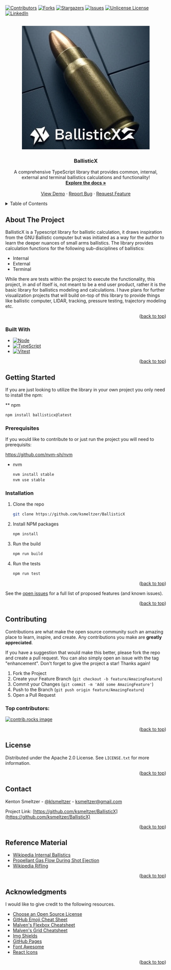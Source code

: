 <!-- Improved compatibility of back to top link: See: https://github.com/ksmeltzer/ballisticx/pull/73 -->
<a id="readme-top"></a>
<!--
*** Thanks for checking out the ballisticx. If you have a suggestion
*** that would make this better, please fork the repo and create a pull request
*** or simply open an issue with the tag "enhancement".
*** Don't forget to give the project a star!
*** Thanks again! Now go create something AMAZING! :D
-->



<!-- PROJECT SHIELDS -->
<!--
*** I'm using markdown "reference style" links for readability.
*** Reference links are enclosed in brackets [ ] instead of parentheses ( ).
*** See the bottom of this document for the declaration of the reference variables
*** for contributors-url, forks-url, etc. This is an optional, concise syntax you may use.
*** https://www.markdownguide.org/basic-syntax/#reference-style-links
-->
[![Contributors][contributors-shield]][contributors-url]
[![Forks][forks-shield]][forks-url]
[![Stargazers][stars-shield]][stars-url]
[![Issues][issues-shield]][issues-url]
[![Unlicense License][license-shield]][license-url]
[![LinkedIn][linkedin-shield]][linkedin-url]



<!-- PROJECT LOGO -->
<br />
<div align="center">
  <a href="https://github.com/ksmeltzer/BallisticX">
    <img src="./logo.png" alt="Logo" width="400" height="386">
  </a>

  <h3 align="center">BallisticX</h3>

  <p align="center">
    A comprehensive TypeScript library that provides common, internal, external and terminal ballistics calculations and functionality!
    <br />
    <a href=""><strong>Explore the docs »</strong></a>
    <br />
    <br />
    <a href="">View Demo</a>
    &middot;
    <a href="https://github.com/ksmeltzer/BallisticX/issues">Report Bug</a>
    &middot;
    <a href="https://github.com/ksmeltzer/BallisticX/issues">Request Feature</a>
  </p>
</div>



<!-- TABLE OF CONTENTS -->
<details>
  <summary>Table of Contents</summary>
  <ol>
    <li>
      <a href="#about-the-project">About The Project</a>
      <ul>
        <li><a href="#built-with">Built With</a></li>
      </ul>
    </li>
    <li>
      <a href="#getting-started">Getting Started</a>
      <ul>
        <li><a href="#prerequisites">Prerequisites</a></li>
        <li><a href="#installation">Installation</a></li>
      </ul>
    </li>
    <li><a href="#usage">Usage</a></li>
    <li><a href="#roadmap">Roadmap</a></li>
    <li><a href="#contributing">Contributing</a></li>
    <li><a href="#license">License</a></li>
    <li><a href="#contact">Contact</a></li>
    <li><a href="#References">Reference Material</a></li>
    <li><a href="#acknowledgments">Acknowledgments</a></li>
  </ol>
</details>



<!-- ABOUT THE PROJECT -->
## About The Project

BallisticX is a Typescript library for ballistic calculation, it draws inspiration from the GNU Ballistic computer but was initiated as a way for the author to learn the deeper nuances of small arms ballistics. The library provides calculation functions for the following sub-disciplines of ballistics:

* Internal
* External
* Terminal


While there are tests within the project to execute the functionality, this project, in and of itself is, not meant to be a end user product, rather it is the basic library for ballistics modeling and calculations. I have plans for further visualization projects that will build on-top of this library to provide things like ballistic computer, LIDAR, tracking, pressure testing, trajectory modeling etc.



<p align="right">(<a href="#readme-top">back to top</a>)</p>



### Built With


* [![Node][Node-badge]][Node-url]
* [![TypeScript][Typescript-badge]][Typescript-url]
* [![Vitest][Vitest-badge]][Vitest-url]

<p align="right">(<a href="#readme-top">back to top</a>)</p>



<!-- GETTING STARTED -->
## Getting Started

If you are just looking to utilize the library in your own project you only need to install the npm:

** npm
  ```sh
  npm install ballisticx@latest
  ```


### Prerequisites

If you would like to contribute to or just run the project you will need to prerequisits:

https://github.com/nvm-sh/nvm

* nvm
  ```sh
  nvm install stable
  nvm use stable
  ```

### Installation


1. Clone the repo
   ```sh
   git clone https://github.com/ksmeltzer/BallisticX
   ```
3. Install NPM packages
   ```sh
   npm install
   ```
3. Run the build
   ```sh
   npm run build
   ```
5. Run the tests
   ```sh
   npm run test
   ```

<p align="right">(<a href="#readme-top">back to top</a>)</p>


See the [open issues](https://github.com/ksmeltzer/ballisticx/issues) for a full list of proposed features (and known issues).

<p align="right">(<a href="#readme-top">back to top</a>)</p>



<!-- CONTRIBUTING -->
## Contributing

Contributions are what make the open source community such an amazing place to learn, inspire, and create. Any contributions you make are **greatly appreciated**.

If you have a suggestion that would make this better, please fork the repo and create a pull request. You can also simply open an issue with the tag "enhancement".
Don't forget to give the project a star! Thanks again!

1. Fork the Project
2. Create your Feature Branch (`git checkout -b feature/AmazingFeature`)
3. Commit your Changes (`git commit -m 'Add some AmazingFeature'`)
4. Push to the Branch (`git push origin feature/AmazingFeature`)
5. Open a Pull Request

### Top contributors:

<a href="https://github.com/ksmeltzer/ballisticx/graphs/contributors">
  <img src="https://contrib.rocks/image?repo=ksmeltzer/ballisticx" alt="contrib.rocks image" />
</a>

<p align="right">(<a href="#readme-top">back to top</a>)</p>



<!-- LICENSE -->
## License

Distributed under the Apache 2.0 License. See `LICENSE.txt` for more information.

<p align="right">(<a href="#readme-top">back to top</a>)</p>



<!-- CONTACT -->
## Contact

Kenton Smeltzer - [@klsmeltzer](https://x.com/klsmeltzer) - ksmeltzer@gmail.com

Project Link: [https://github.com/ksmeltzer/BallisticX](https://github.com/ksmeltzer/BallisticX)

<p align="right">(<a href="#readme-top">back to top</a>)</p>


<!-- References -->
## Reference Material

* [Wikipedia Internal Ballistics](https://en.wikipedia.org/wiki/Internal_ballistics)
* [Propellant Gas Flow During Shot Ejection](https://apps.dtic.mil/sti/tr/pdf/ADA145890.pdf)
* [Wikipedia Rifling](https://en.wikipedia.org/wiki/Rifling)



<p align="right">(<a href="#readme-top">back to top</a>)</p>


<!-- ACKNOWLEDGMENTS -->
## Acknowledgments

I would like to give credit to the following resources.

* [Choose an Open Source License](https://choosealicense.com)
* [GitHub Emoji Cheat Sheet](https://www.webpagefx.com/tools/emoji-cheat-sheet)
* [Malven's Flexbox Cheatsheet](https://flexbox.malven.co/)
* [Malven's Grid Cheatsheet](https://grid.malven.co/)
* [Img Shields](https://shields.io)
* [GitHub Pages](https://pages.github.com)
* [Font Awesome](https://fontawesome.com)
* [React Icons](https://react-icons.github.io/react-icons/search)

<p align="right">(<a href="#readme-top">back to top</a>)</p>



<!-- MARKDOWN LINKS & IMAGES -->
<!-- https://www.markdownguide.org/basic-syntax/#reference-style-links -->
[contributors-shield]: https://img.shields.io/github/contributors/ksmeltzer/ballisticx.svg?style=for-the-badge
[contributors-url]: https://github.com/ksmeltzer/ballisticx/graphs/contributors
[forks-shield]: https://img.shields.io/github/forks/ksmeltzer/ballisticx.svg?style=for-the-badge
[forks-url]: https://github.com/ksmeltzer/ballisticx/network/members
[stars-shield]: https://img.shields.io/github/stars/ksmeltzer/ballisticx.svg?style=for-the-badge
[stars-url]: https://github.com/ksmeltzer/ballisticx/stargazers
[issues-shield]: https://img.shields.io/github/issues/ksmeltzer/ballisticx.svg?style=for-the-badge
[issues-url]: https://github.com/ksmeltzer/BallisticX/blob/main/LICENSE
[license-shield]: https://img.shields.io/github/license/ksmeltzer/ballisticx.svg?style=for-the-badge
[license-url]: https://github.com/ksmeltzer/ballisticx/blob/master/LICENSE.txt
[linkedin-shield]: https://img.shields.io/badge/-LinkedIn-black.svg?style=for-the-badge&logo=linkedin&colorB=555
[linkedin-url]: https://www.linkedin.com/in/kentonsmeltzer/
[Node-badge]: https://img.shields.io/badge/node.js-000000?style=for-the-badge&logo=nodedotjs&logoColor=white
[Node-url]: https://nodejs.org/
[Vitest-badge]: https://img.shields.io/badge/Vitest-35495E?style=for-the-badge&logo=vitest&logoColor=4FC08D
[Vitest-url]: https://vitest.dev/
[Typescript-badge]: https://img.shields.io/badge/Typescript-563D7C?style=for-the-badge&logo=typescript&logoColor=white
[Typescript-url]: https://www.typescriptlang.org/
